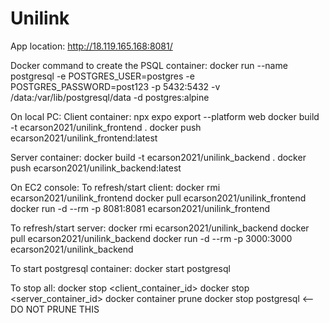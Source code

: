 # Unilink
App location: http://18.119.165.168:8081/

Docker command to create the PSQL container: docker run --name postgresql -e POSTGRES_USER=postgres -e POSTGRES_PASSWORD=post123 -p 5432:5432 -v /data:/var/lib/postgresql/data -d postgres:alpine

On local PC:
Client container:
npx expo export --platform web
docker build -t ecarson2021/unilink_frontend .
docker push ecarson2021/unilink_frontend:latest

Server container:
docker build -t ecarson2021/unilink_backend .
docker push ecarson2021/unilink_backend:latest

On EC2 console:
To refresh/start client:
docker rmi ecarson2021/unilink_frontend
docker pull ecarson2021/unilink_frontend
docker run -d --rm -p 8081:8081 ecarson2021/unilink_frontend

To refresh/start server:
docker rmi ecarson2021/unilink_backend
docker pull ecarson2021/unilink_backend
docker run -d --rm -p 3000:3000 ecarson2021/unilink_backend

To start postgresql container:
docker start postgresql

To stop all:
docker stop <client_container_id>
docker stop <server_container_id>
docker container prune
docker stop postgresql <-- DO NOT PRUNE THIS